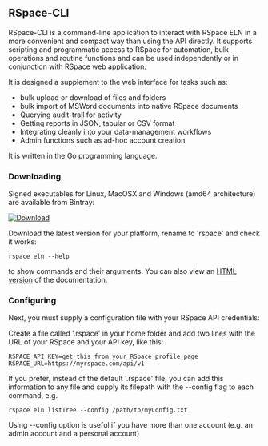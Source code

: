 ## RSpace-CLI

RSpace-CLI is a command-line application to interact with RSpace ELN in a more convenient
and compact way than using the API directly. It supports scripting and programmatic access
to RSpace for automation, bulk operations and routine functions and can be used independently or in conjunction with RSpace web application.

It is designed a supplement to the web interface for tasks such as:

* bulk upload or download of files and folders
* bulk import of MSWord documents into native RSpace documents
* Querying audit-trail for activity
* Getting reports in JSON, tabular or CSV format
* Integrating cleanly into your data-management workflows
* Admin functions such as ad-hoc account creation

It is written in the Go programming language.

### Downloading

Signed executables for Linux, MacOSX and Windows (amd64 architecture) are available from Bintray:

[ ![Download](https://api.bintray.com/packages/ra22597/rspace-cli/rspace-cli/images/download.svg) ](https://bintray.com/ra22597/rspace-cli/rspace-cli/_latestVersion)

Download the latest version for your platform, rename to 'rspace' and check it works:

    rspace eln --help

to show commands and their arguments. You can also view an [HTML version](docs/generated/rspace-client_eln.md) of the documentation.

### Configuring

Next, you must supply a configuration file with your RSpace API credentials:

Create a file called '.rspace' in your home folder and add two lines with the URL of your RSpace and
your API key, like this:

    RSPACE_API_KEY=get_this_from_your_RSpace_profile_page
    RSPACE_URL=https://myrspace.com/api/v1

If you prefer, instead of the default '.rspace' file,  you can add this information to any file and supply its filepath with the --config flag to each command, e.g.

    rspace eln listTree --config /path/to/myConfig.txt

Using --config option is useful if you have more than one account (e.g. an admin account and a personal account)
